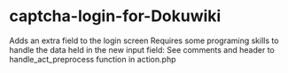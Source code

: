 captcha-login-for-Dokuwiki
==========================

Adds an extra field to the login screen
Requires some programing skills to handle the data held in the new input field:
See comments and header to handle_act_preprocess function in action.php

